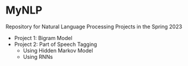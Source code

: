 # MyNLP
Repository for Natural Language Processing Projects in the Spring 2023
- Project 1: Bigram Model
- Project 2: Part of Speech Tagging
  - Using Hidden Markov Model
  - Using RNNs
